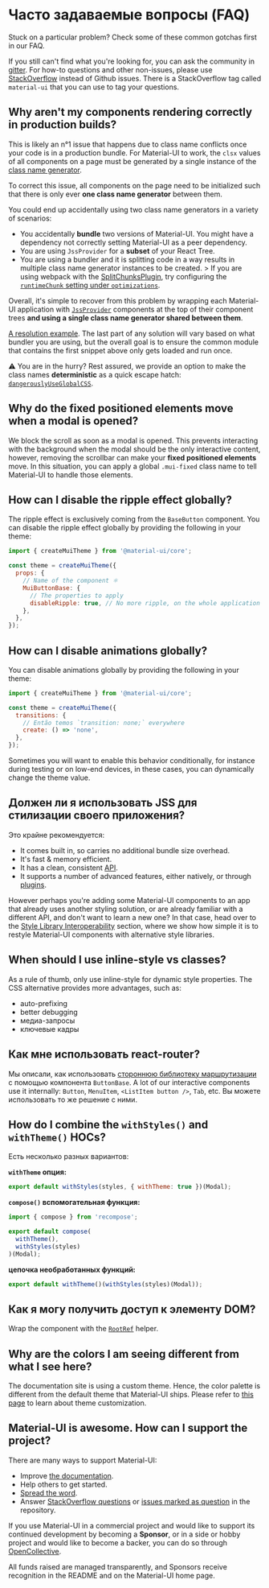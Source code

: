 # Часто задаваемые вопросы (FAQ)

<p class="description">Stuck on a particular problem? Check some of these common gotchas first in our FAQ.</p>

If you still can't find what you're looking for, you can ask the community in [gitter](https://gitter.im/mui-org/material-ui). For how-to questions and other non-issues, please use [StackOverflow](https://stackoverflow.com/questions/tagged/material-ui) instead of Github issues. There is a StackOverflow tag called `material-ui` that you can use to tag your questions.

## Why aren't my components rendering correctly in production builds?

This is likely an n°1 issue that happens due to class name conflicts once your code is in a production bundle. For Material-UI to work, the `clsx` values of all components on a page must be generated by a single instance of the [class name generator](/customization/css-in-js/#creategenerateclassname-options-class-name-generator).

To correct this issue, all components on the page need to be initialized such that there is only ever **one class name generator** between them.

You could end up accidentally using two class name generators in a variety of scenarios:

- You accidentally **bundle** two versions of Material-UI. You might have a dependency not correctly setting Material-UI as a peer dependency.
- You are using `JssProvider` for a **subset** of your React Tree.
- You are using a bundler and it is splitting code in a way results in multiple class name generator instances to be created. > If you are using webpack with the [SplitChunksPlugin](https://webpack.js.org/plugins/split-chunks-plugin/), try configuring the [`runtimeChunk` setting under `optimizations`](https://webpack.js.org/configuration/optimization/#optimization-runtimechunk).

Overall, it's simple to recover from this problem by wrapping each Material-UI application with [`JssProvider`](/customization/css-in-js/#jssprovider) components at the top of their component trees **and using a single class name generator shared between them**.

[A resolution example](/customization/css-in-js/#jssprovider). The last part of any solution will vary based on what bundler you are using, but the overall goal is to ensure the common module that contains the first snippet above only gets loaded and run once.

⚠️ You are in the hurry? Rest assured, we provide an option to make the class names **deterministic** as a quick escape hatch: [`dangerouslyUseGlobalCSS`](/customization/css-in-js/#global-css).

## Why do the fixed positioned elements move when a modal is opened?

We block the scroll as soon as a modal is opened. This prevents interacting with the background when the modal should be the only interactive content, however, removing the scrollbar can make your **fixed positioned elements** move. In this situation, you can apply a global `.mui-fixed` class name to tell Material-UI to handle those elements.

## How can I disable the ripple effect globally?

The ripple effect is exclusively coming from the `BaseButton` component. You can disable the ripple effect globally by providing the following in your theme:

```js
import { createMuiTheme } from '@material-ui/core';

const theme = createMuiTheme({
  props: {
    // Name of the component ⚛️
    MuiButtonBase: {
      // The properties to apply
      disableRipple: true, // No more ripple, on the whole application 
    },
  },
});
```

## How can I disable animations globally?

You can disable animations globally by providing the following in your theme:

```js
import { createMuiTheme } from '@material-ui/core';

const theme = createMuiTheme({
  transitions: {
    // Então temos `transition: none;` everywhere
    create: () => 'none',
  },
});
```

Sometimes you will want to enable this behavior conditionally, for instance during testing or on low-end devices, in these cases, you can dynamically change the theme value.

## Должен ли я использовать JSS для стилизации своего приложения?

Это крайне рекомендуется:

- It comes built in, so carries no additional bundle size overhead.
- It's fast & memory efficient.
- It has a clean, consistent [API](https://cssinjs.org/json-api/).
- It supports a number of advanced features, either natively, or through [plugins](https://cssinjs.org/plugins/).

However perhaps you're adding some Material-UI components to an app that already uses another styling solution, or are already familiar with a different API, and don't want to learn a new one? In that case, head over to the [Style Library Interoperability](/guides/interoperability/) section, where we show how simple it is to restyle Material-UI components with alternative style libraries.

## When should I use inline-style vs classes?

As a rule of thumb, only use inline-style for dynamic style properties. The CSS alternative provides more advantages, such as:

- auto-prefixing
- better debugging
- медиа-запросы
- ключевые кадры

## Как мне использовать react-router?

Мы описали, как использовать [стороннюю библиотеку маршрутизации](/demos/buttons/#third-party-routing-library) с помощью компонента `ButtonBase`. A lot of our interactive components use it internally: `Button`, `MenuItem`, `<ListItem button />`, `Tab`, etc. Вы можете использовать то же решение с ними.

## How do I combine the `withStyles()` and `withTheme()` HOCs?

Есть несколько разных вариантов:

**`withTheme` опция:**

```js
export default withStyles(styles, { withTheme: true })(Modal);
```

**`compose()` вспомогательная функция:**

```js
import { compose } from 'recompose';

export default compose(
  withTheme(),
  withStyles(styles)
)(Modal);
```

**цепочка необработанных функций:**

```js
export default withTheme()(withStyles(styles)(Modal));
```

## Как я могу получить доступ к элементу DOM?

Wrap the component with the [`RootRef`](/api/root-ref/) helper.

## Why are the colors I am seeing different from what I see here?

The documentation site is using a custom theme. Hence, the color palette is different from the default theme that Material-UI ships. Please refer to [this page](/customization/themes/) to learn about theme customization.

## Material-UI is awesome. How can I support the project?

There are many ways to support Material-UI:

- Improve [the documentation](https://github.com/mui-org/material-ui/tree/next/docs).
- Help others to get started.
- [Spread the word](https://twitter.com/MaterialUI).
- Answer [StackOverflow questions](https://stackoverflow.com/questions/tagged/material-ui) or [issues marked as question](https://github.com/mui-org/material-ui/issues?q=is%3Aopen+is%3Aissue+label%3Aquestion) in the repository.

If you use Material-UI in a commercial project and would like to support its continued development by becoming a **Sponsor**, or in a side or hobby project and would like to become a backer, you can do so through [OpenCollective](https://opencollective.com/material-ui).

All funds raised are managed transparently, and Sponsors receive recognition in the README and on the Material-UI home page.